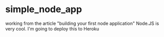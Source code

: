 # simple_node_app
working from the article "building your first node application"
Node.JS is very cool. 
I'm going to deploy this to Heroku
